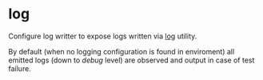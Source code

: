 # log

Configure log writter to expose logs written via [log](https://github.com/medikoo/log#log) utility.

By default (when no logging configuration is found in enviroment) all emitted logs (down to _debug_ level) are observed
and output in case of test failure.
